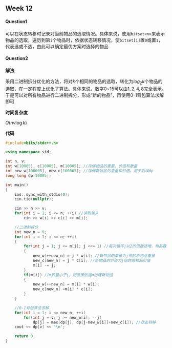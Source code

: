## Week 12

#### Question1

可以在状态转移时记录对当前物品的选取情况。具体来说，使用`bitset<n>`来表示物品的选取，遍历到第`i`个物品时，依据状态转移情况，使`bitset[i]`置`0`或置`1`，代表选或不选，由此可以确定最优方案时选择的物品

#### Question2

**解法**

采用二进制拆分优化的方法，将对$k$个相同的物品的选取，转化为$log_2{k}$个物品的选取，在一定程度上优化了算法。具体来说，数字$0$~$15$可以由$1,2,4,8$完全表示。于是可以对所有物品进行二进制拆分，形成“新的物品”，再使用0-1背包算法求解即可

**时间复杂度**

$O(nv\log k)$

**代码**

```c++
#include<bits/stdc++.h>

using namespace std;

int n, v;
int w[10005], c[10005], m[10005]; //存储物品的重量、价值和数量
int new_w[100005], new_c[100005]; //存储新物品的重量和价值，用于后续dp
long long dp[10005]; 

int main()
{
    ios::sync_with_stdio(0);
    cin.tie(nullptr);

    cin >> n >> v;
    for(int i = 1; i <= n; ++i) //读取输入
        cin >> w[i] >> c[i] >> m[i];

    //二进制拆分
    int new_n = 0;
    for(int i = 1; i <= n; ++i)
    {
        for(int j = 1; j <= m[i]; j <<= 1) //每次循环j以2的倍数递增，物品数量m大于等于j则创建新物品，m减去j
        {
            new_w[++new_n] = j * w[i]; //新物品的重量为j倍的原物品重量
            new_c[new_n] = j * c[i]; //新物品的价值为j倍的原物品价值
            m[i] -= j;
        }
        if(m[i]) //m数量小于j，则直接依据m创建新物品
        {
            new_w[++new_n] = m[i] * w[i];
            new_c[new_n] =m[i] * c[i];
        }
    }

    //0-1背包算法求解
    for(int i = 1; i <= new_n; ++i)
        for(int j = v; j >= new_w[i]; --j)
            dp[j] = max(dp[j], dp[j-new_w[i]]+new_c[i]); //状态转移
    cout << dp[v] << '\n';

    return 0;
}
```





